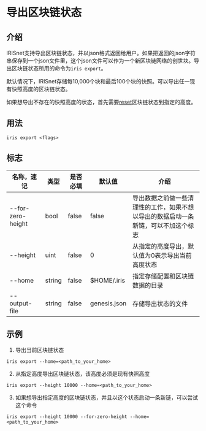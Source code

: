 # 导出区块链状态

## 介绍

IRISnet支持导出区块链状态，并以json格式返回给用户。如果把返回的json字符串保存到一个json文件里，这个json文件可以作为一个新区块链网络的创世块。导出区块链状态所用的命令为`iris export`。

默认情况下，IRISnet存储每10,000个块和最后100个块的快照。可以导出任一现有快照高度的区块链状态。

如果想导出不存在的快照高度的状态，首先需要[reset](reset.md)区块链状态到指定的高度。

## 用法

```
iris export <flags>
```

## 标志

| 名称，速记          | 类型   | 是否必填 | 默认值   | 介绍    |
| ------------------- | -----  | -------- | -------- | -------------- |
| --for-zero-height   | bool   | false    | false    | 导出数据之前做一些清理性的工作，如果不想以导出的数据启动一条新链，可以不加这个标志 |
| --height            | uint   | false    | 0        | 从指定的高度导出，默认值为0表示导出当前高度状态 |	
| --home              | string | false    | $HOME/.iris | 指定存储配置和区块链数据的目录 |
| --output-file       | string | false    | genesis.json |  存储导出状态的文件 |

## 示例

1. 导出当前区块链状态
```
iris export --home=<path_to_your_home>
```

2. 从指定高度导出区块链状态，该高度必须是现有快照高度
```
iris export --height 10000 --home=<path_to_your_home>
```

3. 如果想导出指定高度的区块链状态，并且以这个状态启动一条新链，可以尝试这个命令
```
iris export --height 10000 --for-zero-height --home=<path_to_your_home>
```